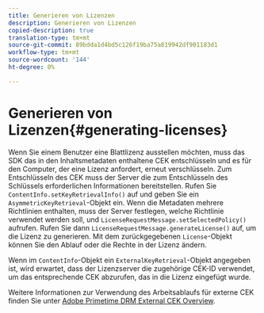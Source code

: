 ```yaml
---
title: Generieren von Lizenzen
description: Generieren von Lizenzen
copied-description: true
translation-type: tm+mt
source-git-commit: 89bdda1d4bd5c126f19ba75a819942df901183d1
workflow-type: tm+mt
source-wordcount: '144'
ht-degree: 0%

---
```



# Generieren von Lizenzen{#generating-licenses}

Wenn Sie einem Benutzer eine Blattlizenz ausstellen möchten, muss das SDK das in den Inhaltsmetadaten enthaltene CEK entschlüsseln und es für den Computer, der eine Lizenz anfordert, erneut verschlüsseln. Zum Entschlüsseln des CEK muss der Server die zum Entschlüsseln des Schlüssels erforderlichen Informationen bereitstellen. Rufen Sie `ContentInfo.setKeyRetrievalInfo()` auf und geben Sie ein `AsymmetricKeyRetrieval`-Objekt ein. Wenn die Metadaten mehrere Richtlinien enthalten, muss der Server festlegen, welche Richtlinie verwendet werden soll, und `LicenseRequestMessage.setSelectedPolicy()` aufrufen. Rufen Sie dann `LicenseRequestMessage.generateLicense()` auf, um die Lizenz zu generieren. Mit dem zurückgegebenen `License`-Objekt können Sie den Ablauf oder die Rechte in der Lizenz ändern.

Wenn im `ContentInfo`-Objekt ein `ExternalKeyRetrieval`-Objekt angegeben ist, wird erwartet, dass der Lizenzserver die zugehörige CEK-ID verwendet, um das entsprechende CEK abzurufen, das in die Lizenz eingefügt wurde.

Weitere Informationen zur Verwendung des Arbeitsablaufs für externe CEK finden Sie unter [Adobe Primetime DRM External CEK Overview](../../../aaxs-drm-xkey-mgmt/aaxs-drm-using-external-cek-overview.md).
